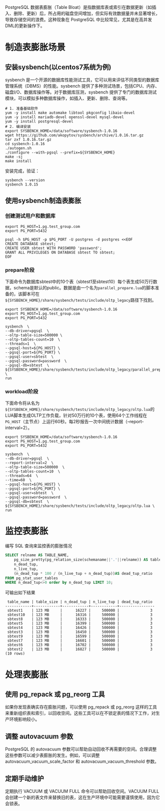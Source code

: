 PostgreSQL 数据表膨胀（Table Bloat）是指数据库表或索引在数据更新（如插入、删除、更新）后，所占用的磁盘空间增加，但实际有效数据量并未显著增长，导致存储空间的浪费。这种现象在 PostgreSQL 中比较常见，尤其是在高并发DML的更新操作下。

# 制造表膨胀场景

## 安装sysbench(以centos7系统为例)
sysbench 是一个开源的数据库性能测试工具，它可以用来评估不同类型的数据库管理系统（DBMS）的性能。sysbench 提供了多种测试场景，包括CPU、内存、磁盘I/O、数据库操作等。对于数据库压测，sysbench 提供了专门的数据库测试模块，可以模拟多种数据库操作，如插入、更新、删除、查询等。

```shell
# 1. 准备基础软件
yum -y install make automake libtool pkgconfig libaio-devel
yum -y install mariadb-devel openssl-devel mysql-devel
yum -y install postgresql-devel
# 2. 编译安装
export SYSBENCH_HOME=/data/software/sysbench-1.0.16
wget https://github.com/akopytov/sysbench/archive/1.0.16.tar.gz
tar zxf 1.0.16.tar.gz
cd sysbench-1.0.16
./autogen.sh
./configure --with-pgsql --prefix=${SYSBENCH_HOME}
make -sj
make install
```

安装完成，验证：
```shell
sysbench --version
sysbench 1.0.15
```
## 使用sysbench制造表膨胀
### 创建测试用户和数据库
```shell
export PG_HOST=1.pg.test_group.com
export PG_PORT=5432

psql -h $PG_HOST -p $PG_PORT -U postgres -d postgres <<EOF
CREATE DATABASE sbtest;
CREATE USER sbtest WITH PASSWORD 'password';
GRANT ALL PRIVILEGES ON DATABASE sbtest TO sbtest;
EOF
```
### prepare阶段
 下面命令为数据库sbtest中的10个表（sbtest1至sbtest10）每个表生成50万行数据，schema是默认的public。数据是由一个名为`parallel_prepare.lua`的脚本准备的，该脚本可在`${SYSBENCH_HOME}/share/sysbench/tests/include/oltp_legacy`路径下找到。
```shell
export SYSBENCH_HOME=/data/software/sysbench-1.0.16
export PG_HOST=1.pg.test_group.com
export PG_PORT=5432

sysbench  \
--db-driver=pgsql  \
--oltp-table-size=500000 \
--oltp-tables-count=10  \
--threads=1  \
--pgsql-host=${PG_HOST} \
--pgsql-port=${PG_PORT} \
--pgsql-user=sbtest  \
--pgsql-password=password  \
--pgsql-db=sbtest  \
${SYSBENCH_HOME}/share/sysbench/tests/include/oltp_legacy/parallel_prepare.lua \
run
```

### workload阶段
 下面命令将从名为`${SYSBENCH_HOME}/share/sysbench/tests/include/oltp_legacy/oltp.lua`的LUA脚本生成OLTP工作负载，针对50万行的10个表，使用64个工作线程在`PG_HOST`（主节点）上运行60秒。每2秒报告一次中间统计数据（–report-interval=2）。
```shell
export SYSBENCH_HOME=/data/software/sysbench-1.0.16
export PG_HOST=1.pg.test_group.com
export PG_PORT=5432

sysbench  \
--db-driver=pgsql  \
--report-interval=2  \
--oltp-table-size=500000  \
--oltp-tables-count=10  \
--threads=64  \
--time=60  \
--pgsql-host=${PG_HOST} \
--pgsql-port=${PG_PORT} \
--pgsql-user=sbtest  \
--pgsql-password=password  \
--pgsql-db=sbtest  \
${SYSBENCH_HOME}/share/sysbench/tests/include/oltp_legacy/oltp.lua \
run
```

# 监控表膨胀
编写 SQL 查询来监控表的膨胀情况
```sql
SELECT relname AS TABLE_NAME,
	pg_size_pretty(pg_relation_size(schemaname||'.'||relname)) AS table_size,
	n_dead_tup,
	n_live_tup,
	(n_dead_tup * 100 / (n_live_tup + n_dead_tup))AS dead_tup_ratio
FROM pg_stat_user_tables 
WHERE n_dead_tup<>0 order by n_dead_tup LIMIT 10;
```

可输出如下结果
```log
 table_name | table_size | n_dead_tup | n_live_tup | dead_tup_ratio 
------------+------------+------------+------------+----------------
 sbtest1    | 123 MB     |      16227 |     500000 |              3
 sbtest10   | 123 MB     |      16316 |     500000 |              3
 sbtest8    | 123 MB     |      16333 |     500000 |              3
 sbtest5    | 123 MB     |      16399 |     500000 |              3
 sbtest4    | 123 MB     |      16426 |     500000 |              3
 sbtest3    | 123 MB     |      16450 |     500000 |              3
 sbtest9    | 123 MB     |      16599 |     500000 |              3
 sbtest7    | 123 MB     |      16601 |     500000 |              3
 sbtest6    | 123 MB     |      16702 |     500000 |              3
 sbtest2    | 123 MB     |      16827 |     500000 |              3
(10 rows)
```

# 处理表膨胀

## 使用 pg_repack 或 pg_reorg 工具
如果你发现表确实存在膨胀问题，可以使用 pg_repack 或 pg_reorg 这样的工具来重新组织表和索引，以回收空间。这些工具可以在不锁定表的情况下工作，对生产环境影响较小。

## 调整 autovacuum 参数
PostgreSQL 的 autovacuum 参数可以帮助自动回收不再需要的空间。合理调整这些参数可以减少表膨胀的发生。例如，可以调整 autovacuum_vacuum_scale_factor 和 autovacuum_vacuum_threshold 参数。

## 定期手动维护
定期执行 VACUUM 或 VACUUM FULL 命令可以帮助回收空间。VACUUM FULL 会创建一个新的表文件来替换旧的表，这在生产环境中可能需要谨慎使用，因为它会锁表。